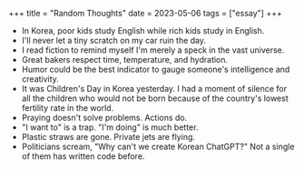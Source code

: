 +++
title = "Random Thoughts"
date = 2023-05-06
tags = ["essay"]
+++

* In Korea, poor kids study English while rich kids study in English.
* I'll never let a tiny scratch on my car ruin the day.
* I read fiction to remind myself I'm merely a speck in the vast universe.
* Great bakers respect time, temperature, and hydration.
* Humor could be the best indicator to gauge someone's intelligence and creativity.
* It was Children's Day in Korea yesterday. I had a moment of silence for all the children who would not be born because of the country's lowest fertility rate in the world.
* Praying doesn't solve problems. Actions do.
* "I want to" is a trap. "I'm doing" is much better.
* Plastic straws are gone. Private jets are flying.
* Politicians scream, "Why can't we create Korean ChatGPT?" Not a single of them has written code before.